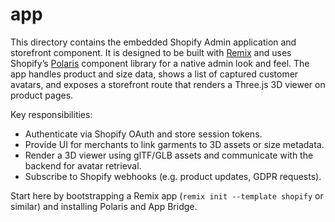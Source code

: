 # app

This directory contains the embedded Shopify Admin application and storefront component.  It is designed to be built with [Remix](https://remix.run/) and uses Shopify’s [Polaris](https://polaris.shopify.com/) component library for a native admin look and feel.  The app handles product and size data, shows a list of captured customer avatars, and exposes a storefront route that renders a Three.js 3D viewer on product pages.

Key responsibilities:

* Authenticate via Shopify OAuth and store session tokens.
* Provide UI for merchants to link garments to 3D assets or size metadata.
* Render a 3D viewer using glTF/GLB assets and communicate with the backend for avatar retrieval.
* Subscribe to Shopify webhooks (e.g. product updates, GDPR requests).

Start here by bootstrapping a Remix app (`remix init --template shopify` or similar) and installing Polaris and App Bridge.
